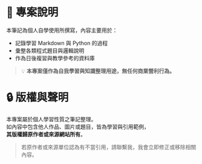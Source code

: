 # 📘 專案說明
本筆記為個人自學使用所撰寫，內容主要用於：
- 記錄學習 Markdown 與 Python 的過程  
- 彙整各類程式題目與邏輯說明  
- 作為日後複習與教學參考的資料庫  

> 💡 **本專案僅作為自我學習與知識整理用途，無任何商業營利行為。**


# 🔒 版權與聲明
本專案屬於個人學習性質之筆記整理。  
如內容中包含他人作品、圖片或題目，皆為學習與引用範例，  
**其版權歸原作者或來源網站所有**。  

> 若原作者或來源單位認為有不當引用，請聯繫我，我會立即修正或移除相關內容。  
